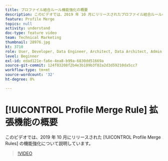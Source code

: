 ```yaml
---
title: プロファイル結合ルール機能強化の概要
description: このビデオでは、2019 年 10 月にリリースされたプロファイル結合ルールの機能強化について説明しています。
feature: Profile Merge
topics: null
activity: understand
doc-type: feature video
team: Technical Marketing
thumbnail: 28976.jpg
kt: 3710
role: User, Developer, Data Engineer, Architect, Data Architect, Admin, Leader
level: Beginner
exl-id: edad121e-fa6e-4ea8-b99a-6830dd51669a
source-git-commit: 124f03208f2b4e3b109b3f02a2d3d59210da5cc7
workflow-type: tm+mt
source-wordcount: '32'
ht-degree: 0%

---
```


# [!UICONTROL Profile Merge Rule] 拡張機能の概要

このビデオでは、2019 年 10 月にリリースされた [!UICONTROL Profile Merge Rules] の機能強化について説明しています。

>[!VIDEO](https://video.tv.adobe.com/v/32568/?quality=12&captions=jpn)
